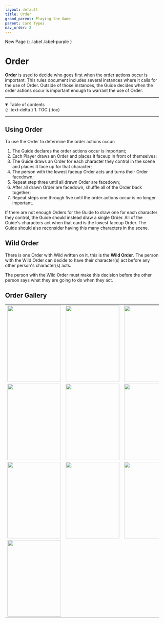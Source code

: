 ```yaml
---
layout: default
title: Order
grand_parent: Playing the Game
parent: Card Types
nav_order: 2
---
```


<div markdown="1">
New Page
{: .label .label-purple }
</div>

# Order

**Order** is used to decide who goes first when the order actions occur is important. This rules document includes several instances where it calls for the use of Order. Outside of those instances, the Guide decides when the order actions occur is important enough to warrant the use of Order. 

---

<details open markdown="block">
  <summary>
    Table of contents
  </summary>
  {: .text-delta }
1. TOC
{:toc}
</details>

---

## Using Order

To use the Order to determine the order actions occur: 
1. The Guide declares the order actions occur is important; 
2. Each Player draws an Order and places it faceup in front of themselves; 
3. The Guide draws an Order for each character they control in the scene and places it face up for that character;
4. The person with the lowest faceup Order acts and turns their Order facedown; 
5. Repeat step three until all drawn Order are facedown;
6. After all drawn Order are facedown, shuffle all of the Order back together; 
7. Repeat steps one through five until the order actions occur is no longer important.

If there are not enough Orders for the Guide to draw one for each character they control, the Guide should instead draw a single Order. All of the Guide's characters act when that card is the lowest faceup Order. The Guide should also reconsider having this many characters in the scene.

## Wild Order

There is one Order with Wild written on it, this is the **Wild Order**. The person with the Wild Order can decide to have their character(s) act before any other person's character(s) acts. 

The person with the Wild Order must make this decision before the other person says what they are going to do when they act.

## Order Gallery

<table align="center">
		<tr>
			<td>
				<img src="https://plerpsandplerps.github.io/Sprouting-Tales/artwork/Order1.png" height="250" width="175"/>
			</td>
			<td>
				<img src="https://plerpsandplerps.github.io/Sprouting-Tales/artwork/Order2.png" height="250" width="175"/>
			</td>
			<td>
				<img src="https://plerpsandplerps.github.io/Sprouting-Tales/artwork/Order3.png" height="250" width="175"/>
			</td>
		</tr>
		<tr>
			<td>
				<img src="https://plerpsandplerps.github.io/Sprouting-Tales/artwork/Order4.png" height="250" width="175"/>
			</td>
			<td>
				<img src="https://plerpsandplerps.github.io/Sprouting-Tales/artwork/Order5.png" height="250" width="175"/>
			</td>
			<td>
				<img src="https://plerpsandplerps.github.io/Sprouting-Tales/artwork/Order6.png" height="250" width="175"/>
			</td>
		</tr>
		<tr>
			<td>
				<img src="https://plerpsandplerps.github.io/Sprouting-Tales/artwork/Order7.png" height="250" width="175"/>
			</td>
			<td>
				<img src="https://plerpsandplerps.github.io/Sprouting-Tales/artwork/Order8.png" height="250" width="175"/>
			</td>
			<td>
				<img src="https://plerpsandplerps.github.io/Sprouting-Tales/artwork/Order9.png" height="250" width="175"/>
			</td>
		</tr>
		<tr>
			<td>
				<img src="https://plerpsandplerps.github.io/Sprouting-Tales/artwork/OrderWild.png" height="250" width="175"/>
			</td>
		</tr>
	</table>
